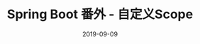 ---
title: "Spring Boot 番外 - 自定义Scope"
date: 2019-09-09
tags: 
  - "Knowledge-Sharing"
categories:
  - "Coding"
  - "Java"
  - "Spring Boot"
src:
---